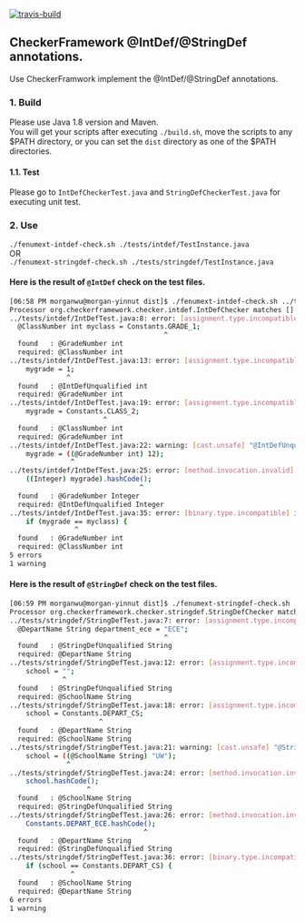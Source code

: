 [![travis-build](https://travis-ci.org/morganwu277/checker-fenumext.svg?branch=master)](https://travis-ci.org/morganwu277/checker-fenumext)
## CheckerFramework @IntDef/@StringDef annotations.
Use CheckerFramwork implement the @IntDef/@StringDef annotations.

### 1. Build
Please use Java 1.8 version and Maven.   
You will get your scripts after executing `./build.sh`, move the scripts to any $PATH directory, or you can set the `dist` directory as one of the $PATH directories. 

#### 1.1. Test
Please go to `IntDefCheckerTest.java` and `StringDefCheckerTest.java` for executing unit test.

### 2. Use
`./fenumext-intdef-check.sh ./tests/intdef/TestInstance.java `    
OR     
`./fenumext-stringdef-check.sh ./tests/stringdef/TestInstance.java `

#### Here is the result of `@IntDef` check on the test files.
```bash
[06:58 PM morganwu@morgan-yinnut dist]$ ./fenumext-intdef-check.sh ../tests/intdef/IntDefTest.java 
Processor org.checkerframework.checker.intdef.IntDefChecker matches [] and returns false.
../tests/intdef/IntDefTest.java:8: error: [assignment.type.incompatible] incompatible types in assignment.
  @ClassNumber int myclass = Constants.GRADE_1;
                                      ^
  found   : @GradeNumber int
  required: @ClassNumber int
../tests/intdef/IntDefTest.java:13: error: [assignment.type.incompatible] incompatible types in assignment.
    mygrade = 1;
              ^
  found   : @IntDefUnqualified int
  required: @GradeNumber int
../tests/intdef/IntDefTest.java:19: error: [assignment.type.incompatible] incompatible types in assignment.
    mygrade = Constants.CLASS_2;
                       ^
  found   : @ClassNumber int
  required: @GradeNumber int
../tests/intdef/IntDefTest.java:22: warning: [cast.unsafe] "@IntDefUnqualified int" may not be casted to the type "@GradeNumber int"
    mygrade = ((@GradeNumber int) 12);
               ^
../tests/intdef/IntDefTest.java:25: error: [method.invocation.invalid] call to hashCode() not allowed on the given receiver.
    ((Integer) mygrade).hashCode();
                                ^
  found   : @GradeNumber Integer
  required: @IntDefUnqualified Integer
../tests/intdef/IntDefTest.java:35: error: [binary.type.incompatible] incompatible types.
    if (mygrade == myclass) {
                ^
  found   : @GradeNumber int
  required: @ClassNumber int
5 errors
1 warning

```

#### Here is the result of `@StringDef` check on the test files.
```bash
[06:59 PM morganwu@morgan-yinnut dist]$ ./fenumext-stringdef-check.sh ../tests/stringdef/StringDefTest.java 
Processor org.checkerframework.checker.stringdef.StringDefChecker matches [] and returns false.
../tests/stringdef/StringDefTest.java:7: error: [assignment.type.incompatible] incompatible types in assignment.
  @DepartName String department_ece = "ECE";
                                      ^
  found   : @StringDefUnqualified String
  required: @DepartName String
../tests/stringdef/StringDefTest.java:12: error: [assignment.type.incompatible] incompatible types in assignment.
    school = "";
             ^
  found   : @StringDefUnqualified String
  required: @SchoolName String
../tests/stringdef/StringDefTest.java:18: error: [assignment.type.incompatible] incompatible types in assignment.
    school = Constants.DEPART_CS;
                      ^
  found   : @DepartName String
  required: @SchoolName String
../tests/stringdef/StringDefTest.java:21: warning: [cast.unsafe] "@StringDefUnqualified String" may not be casted to the type "@SchoolName String"
    school = ((@SchoolName String) "UW");
              ^
../tests/stringdef/StringDefTest.java:24: error: [method.invocation.invalid] call to hashCode() not allowed on the given receiver.
    school.hashCode();
                   ^
  found   : @SchoolName String
  required: @StringDefUnqualified String
../tests/stringdef/StringDefTest.java:26: error: [method.invocation.invalid] call to hashCode() not allowed on the given receiver.
    Constants.DEPART_ECE.hashCode();
                                 ^
  found   : @DepartName String
  required: @StringDefUnqualified String
../tests/stringdef/StringDefTest.java:36: error: [binary.type.incompatible] incompatible types.
    if (school == Constants.DEPART_CS) {
               ^
  found   : @SchoolName String
  required: @DepartName String
6 errors
1 warning

```
